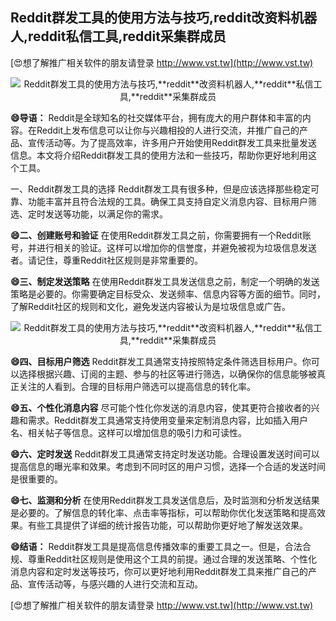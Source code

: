 ## **Reddit群发工具的使用方法与技巧,**reddit**改资料机器人,**reddit**私信工具,**reddit**采集群成员**

[😍想了解推广相关软件的朋友请登录 http://www.vst.tw](http://www.vst.tw)

 <center><img src="https://vst.tw/MP4/tuiguang/png/7.png" alt="Reddit群发工具的使用方法与技巧,**reddit**改资料机器人,**reddit**私信工具,**reddit**采集群成员"></center>

**😄导语：**
Reddit是全球知名的社交媒体平台，拥有庞大的用户群体和丰富的内容。在Reddit上发布信息可以让你与兴趣相投的人进行交流，并推广自己的产品、宣传活动等。为了提高效率，许多用户开始使用Reddit群发工具来批量发送信息。本文将介绍Reddit群发工具的使用方法和一些技巧，帮助你更好地利用这个工具。

一、Reddit群发工具的选择
Reddit群发工具有很多种，但是应该选择那些稳定可靠、功能丰富并且符合法规的工具。确保工具支持自定义消息内容、目标用户筛选、定时发送等功能，以满足你的需求。

**😄二、创建账号和验证**
在使用Reddit群发工具之前，你需要拥有一个Reddit账号，并进行相关的验证。这样可以增加你的信誉度，并避免被视为垃圾信息发送者。请记住，尊重Reddit社区规则是非常重要的。

**😄三、制定发送策略**
在使用Reddit群发工具发送信息之前，制定一个明确的发送策略是必要的。你需要确定目标受众、发送频率、信息内容等方面的细节。同时，了解Reddit社区的规则和文化，避免发送内容被认为是垃圾信息或广告。

 <center><img src="https://vst.tw/MP4/tuiguang/png/2.png" alt="Reddit群发工具的使用方法与技巧,**reddit**改资料机器人,**reddit**私信工具,**reddit**采集群成员"></center>

**😄四、目标用户筛选**
Reddit群发工具通常支持按照特定条件筛选目标用户。你可以选择根据兴趣、订阅的主题、参与的社区等进行筛选，以确保你的信息能够被真正关注的人看到。合理的目标用户筛选可以提高信息的转化率。

**😄五、个性化消息内容**
尽可能个性化你发送的消息内容，使其更符合接收者的兴趣和需求。Reddit群发工具通常支持使用变量来定制消息内容，比如插入用户名、相关帖子等信息。这样可以增加信息的吸引力和可读性。

**😄六、定时发送**
Reddit群发工具通常支持定时发送功能。合理设置发送时间可以提高信息的曝光率和效果。考虑到不同时区的用户习惯，选择一个合适的发送时间是很重要的。

**😄七、监测和分析**
在使用Reddit群发工具发送信息后，及时监测和分析发送结果是必要的。了解信息的转化率、点击率等指标，可以帮助你优化发送策略和提高效果。有些工具提供了详细的统计报告功能，可以帮助你更好地了解发送效果。

**😄结语：**
Reddit群发工具是提高信息传播效率的重要工具之一。但是，合法合规、尊重Reddit社区规则是使用这个工具的前提。通过合理的发送策略、个性化消息内容和定时发送等技巧，你可以更好地利用Reddit群发工具来推广自己的产品、宣传活动等，与感兴趣的人进行交流和互动。

[😍想了解推广相关软件的朋友请登录 http://www.vst.tw](http://www.vst.tw)



